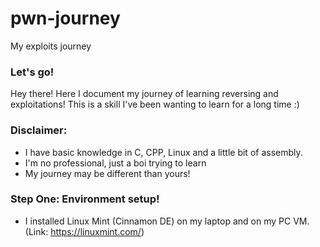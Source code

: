 # pwn-journey
My exploits journey

### Let's go!

Hey there!
Here I document my journey of learning reversing and exploitations!
This is a skill I've been wanting to learn for a long time :)

### Disclaimer:
- I have basic knowledge in C, CPP, Linux and a little bit of assembly.
- I'm no professional, just a boi trying to learn
- My journey may be different than yours!


### Step One: Environment setup!

- I installed Linux Mint (Cinnamon DE) on my laptop and on my PC VM. (Link: https://linuxmint.com/)
